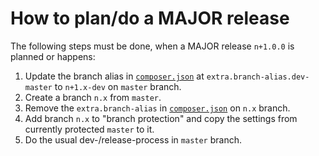 # How to plan/do a MAJOR release

The following steps must be done,
when a MAJOR release `n+1.0.0` is planned or happens:

1. Update the branch alias in [`composer.json`](../../../composer.json)
   at `extra.branch-alias.dev-master`
   to `n+1.x-dev`
   on `master` branch.
1. Create a branch `n.x` from `master`.
1. Remove the `extra.branch-alias`
   in [`composer.json`](../../../composer.json)
   on `n.x` branch.
1. Add branch `n.x` to "branch protection"
   and copy the settings from currently protected `master` to it.
1. Do the usual dev-/release-process in `master` branch.
